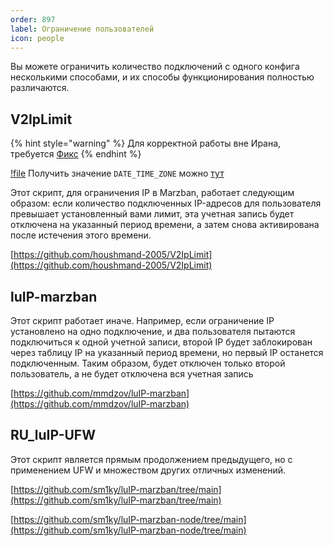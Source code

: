 ```yaml
---
order: 897
label: Ограничение пользователей
icon: people
---
```


Вы можете ограничить количество подключений с одного конфига несколькими способами, и их способы функционирования полностью различаются.

## V2IpLimit
{% hint style="warning" %}
Для корректной работы вне Ирана, требуется [Фикс](https://github.com/houshmand-2005/V2IpLimit/issues/18)
{% endhint %}

[!file](/static/fix_v2_ip_limit.zip)
Получить значение `DATE_TIME_ZONE` можно [тут](https://ip-api.com/)


Этот скрипт,  для ограничения IP в Marzban, работает следующим образом: если количество подключенных IP-адресов для пользователя превышает установленный вами лимит, эта учетная запись будет отключена на указанный период времени, а затем снова активирована после истечения этого времени.

[https://github.com/houshmand-2005/V2IpLimit](https://github.com/houshmand-2005/V2IpLimit)


## luIP-marzban

Этот скрипт работает иначе. Например, если ограничение IP установлено на одно подключение, и два пользователя пытаются подключиться к одной учетной записи, второй IP будет заблокирован через таблицу IP на указанный период времени, но первый IP останется подключенным. Таким образом,  будет отключен только второй пользователь, а не будет отключена вся учетная запись

[https://github.com/mmdzov/luIP-marzban](https://github.com/mmdzov/luIP-marzban)

## RU_luIP-UFW

Этот скрипт является прямым продолжением предыдущего, но с применением UFW и множеством других отличных изменений.

[https://github.com/sm1ky/luIP-marzban/tree/main](https://github.com/sm1ky/luIP-marzban/tree/main)

[https://github.com/sm1ky/luIP-marzban-node/tree/main](https://github.com/sm1ky/luIP-marzban-node/tree/main)
